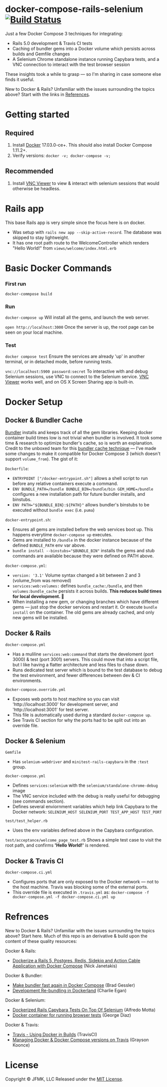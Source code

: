 # docker-compose-rails-selenium [![Build Status](https://travis-ci.org/jfroom/docker-compose-rails-selenium.svg?branch=master)](https://travis-ci.org/jfroom/docker-compose-rails-selenium)

Just a few Docker Compose 3 techniques for integrating:
- Rails 5.0 development & Travis CI tests
- Caching of bundler gems into a Docker volume which persists across builds and Gemfile changes
- A Selenium Chrome standalone instance running Capybara tests, and a VNC connection to interact with the test browser session

These insights took a while to grasp — so I'm sharing in case someone else finds it useful.

New to Docker & Rails? Unfamiliar with the issues surrounding the topics above? Start with the links in [References](#references).

# Getting started

## Required

1. Install [Docker](https://www.docker.com/) 17.03.0-ce+. This should also install Docker Compose 1.11.2+.
2. Verify versions: `docker -v; docker-compose -v;`

## Recommended
1. Install [VNC Viewer](https://www.realvnc.com/download/viewer/) to view & interact with selenium sessions that would otherwise be headless.

# Rails app

This base Rails app is very simple since the focus here is on docker. 
- Was setup with `rails new app --skip-active-record`. The database was skipped to stay lightweight.
- It has one root path route to the WelcomeController which renders "Hello World!" from `views/welcome/index.html.erb`

# Basic Docker Commands

### First run

`docker-commpose build`

### Run

`docker-compose up` Will install all the gems, and launch the web server.

`open http://localhost:3000` Once the server is up, the root page can be seen on your local machine.

### Test

`docker compose test` Ensure the services are already 'up' in another terminal, or in detached mode, before running tests.

`vnc://localhost:5900 password:secret` To interactive with and debug Selenium sessions, use VNC to connect to the Selenium service. [VNC Viewer](https://www.realvnc.com/download/viewer/) works well, and on OS X Screen Sharing app is built-in.

# Docker Setup

## Docker & Bundler Cache

[Bundler](http://bundler.io/) installs and keeps track of all the gem libraries. Keeping docker container build times low is not trivial when bundler is involved. It took some time & research to optimize bundler's cache, so is worth an explanation. Credit to the unboxed team for this [bundler cache technique](https://unboxed.co/blog/docker-re-bundling/) — I've made some changes to make it compatible for Docker Compose 3 (which doesn't support `volume_from`). The gist of it:

`Dockerfile`:
- `ENTRYPOINT ["/docker-entrypoint.sh"]` allows a shell script to run before any relative containers execute a command.
- `ENV BUNDLE_PATH=/bundle BUNDLE_BIN=/bundle/bin GEM_HOME=/bundle` configures a new installation path for future bundler installs, and binstubs.
- `ENV PATH="${BUNDLE_BIN}:${PATH}"` allows bundler's binstubs to be executed without `bundle exec` (i.e. `puma`)

`docker-entrypoint.sh`:
- Ensures all gems are installed before the web services boot up. This happens everytime `docker-compose up` executes.
- Gems are installed to `/bundle` in the docker instance because of the defined `BUNDLE_PATH` env var above.
- `bundle install --binstubs="$BUNDLE_BIN"` installs the gems and stub commands are available because they were defined on PATH above.

`docker-compose.yml`:
- `version: '3.1'` Volume syntax changed a bit between 2 and 3 (volume_from was removed)
- `services:web:volumes:` defines `bundle_cache:/bundle`, and then `volumes:bundle_cache` persists it across builds. **This reduces build times for local development. :tada:** 
- When installing a new gem, or changing branches which have different gems — just stop the docker services and restart it. Or execute `bundle install` on the container. The old gems are already cached, and only new gems will be installed.

## Docker & Rails

`docker-compose.yml`
- Has a muliline `services:web:command` that starts the develoment (port 3000) & test (port 3001) servers. 
This could move that into a script file, but I like having a flatter architecture and less files to chase down.
- Runs dedicated test server which is bound to the test database to debug the test environment, and fewer differences between dev & CI environments.

`docker-compose.override.yml`
- Exposes web ports to host machine so you can visit 'http://localhost:3000' for development server, and 'http://localhost:3001' for test server. 
- This file is automatically used during a standard `docker-compose up`. 
- See Travis CI section for why the ports had to be split out into an override file.

## Docker & Selenium

`Gemfile`
- Has `selenium-webdriver` and `minitest-rails-capybara` in the `:test` group.

`docker-compose.yml`
- Defines `services:selenium` with the `selenium/standalone-chrome-debug` image
- The VNC service included with the debug is really useful for debugging (see commands section).
- Defines several enviornment variables which help link Capybara to the Docker network: `SELENIUM_HOST SELENIUM_PORT TEST_APP_HOST TEST_PORT`

`test/test_helper.rb`
- Uses the env variables defined above in the Capybara configuration.

`test/acceptance/welcome_page_test.rb`
Shows a simple test case to visit the root path, and confirms **'Hello World!'** is rendered.

## Docker & Travis CI

`docker-compose.ci.yml`
- Configures ports that are only exposed to the Docker network — not to the host machine. Travis was blocking some of the external ports.  
- This override file is executed in `.travis.yml` as: `docker-compose -f docker-compose.yml -f docker-compose.ci.yml up`

# Refrences
New to Docker & Rails? Unfamiliar with the issues surrounding the topics above? Start here. Much of this repo is an derivative & build upon the content of these quality resources:

Docker & Rails:
- [Dockerize a Rails 5, Postgres, Redis, Sidekiq and Action Cable Application with Docker Compose](https://nickjanetakis.com/blog/dockerize-a-rails-5-postgres-redis-sidekiq-action-cable-app-with-docker-compose) (Nick Janetakis)

Docker & Bundler:
- [Make bundler fast again in Docker Compose](http://bradgessler.com/articles/docker-bundler/) (Brad Gessler)
- [Development Re-bundling in Dockerland](https://unboxed.co/blog/docker-re-bundling/) (Charlie Egan)

Docker & Selenium:
- [Dockerized Rails Capybara Tests On Top Of Selenium](http://www.alfredo.motta.name/dockerized-rails-capybara-tests-on-top-of-selenium/) (Alfredo Motta)
- [Docker container for running browser tests](https://medium.com/@georgediaz/docker-container-for-running-browser-tests-9b234e68f83c) (George Diaz)

Docker & Travis:
- [Travis - Using Docker in Builds](https://docs.travis-ci.com/user/docker/) (TravisCI)
- [Managing Docker & Docker Compose versions on Travis](https://graysonkoonce.com/managing-docker-and-docker-compose-versions-on-travis-ci/) (Grayson Koonce)

# License
Copyright © JFMK, LLC Released under the [MIT License](https://github.com/jfroom/docker-compose-rails-selenium/blob/master/LICENSE).
